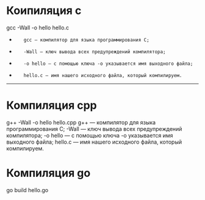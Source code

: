 # Коипиляция c
  gcc -Wall -o hello hello.c
+        gcc — компилятор для языка программирования C;
+        -Wall — ключ вывода всех предупреждений компилятора;
+        -o hello — с помощью ключа -o указывается имя выходного файла;
+        hello.c — имя нашего исходного файла, который компилируем.

-----  
# Компиляция cpp
  g++ -Wall -o hello hello.cpp
        g++ — компилятор для языка программирования C;
        -Wall — ключ вывода всех предупреждений компилятора;
        -o hello — с помощью ключа -o указывается имя выходного файла;
        hello.c — имя нашего исходного файла, который компилируем.
        
# Компиляция go
  go build hello.go
  
  
